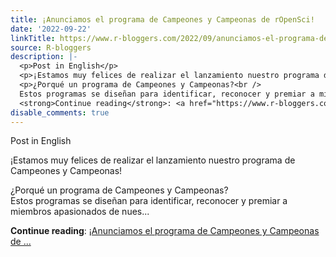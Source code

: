 ```yaml
---
title: ¡Anunciamos el programa de Campeones y Campeonas de rOpenSci!
date: '2022-09-22'
linkTitle: https://www.r-bloggers.com/2022/09/anunciamos-el-programa-de-campeones-y-campeonas-de-ropensci/
source: R-bloggers
description: |-
  <p>Post in English</p>
  <p>¡Estamos muy felices de realizar el lanzamiento nuestro programa de Campeones y Campeonas!</p>
  <p>¿Porqué un programa de Campeones y Campeonas?<br />
  Estos programas se diseñan para identificar, reconocer y premiar a miembros apasionados de nues...</p>
  <strong>Continue reading</strong>: <a href="https://www.r-bloggers.com/2022/09/anunciamos-el-programa-de-campeones-y-campeonas-de-ropensci/">¡Anunciamos el programa de Campeones y Campeonas de ...
disable_comments: true
---
```

<p>Post in English</p>
<p>¡Estamos muy felices de realizar el lanzamiento nuestro programa de Campeones y Campeonas!</p>
<p>¿Porqué un programa de Campeones y Campeonas?<br />
Estos programas se diseñan para identificar, reconocer y premiar a miembros apasionados de nues...</p>
<strong>Continue reading</strong>: <a href="https://www.r-bloggers.com/2022/09/anunciamos-el-programa-de-campeones-y-campeonas-de-ropensci/">¡Anunciamos el programa de Campeones y Campeonas de ...